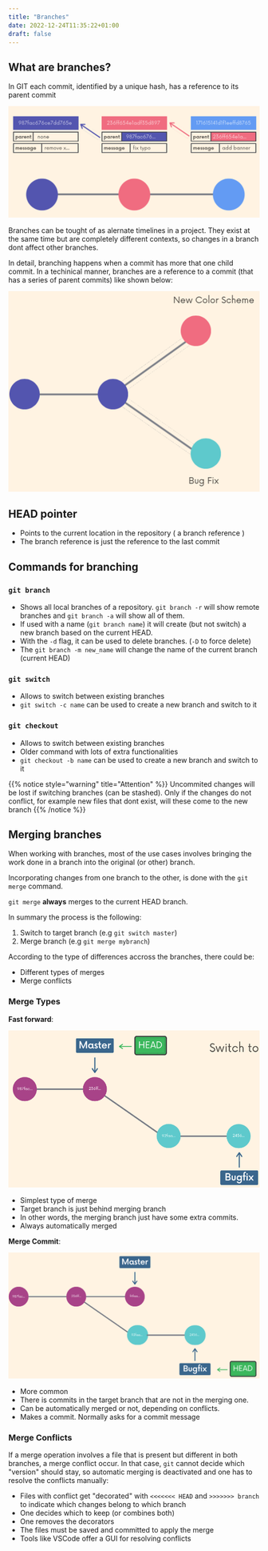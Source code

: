 ```yaml
---
title: "Branches"
date: 2022-12-24T11:35:22+01:00
draft: false
---
```


## What are branches?

In GIT each commit, identified by a unique hash, has a reference to its parent commit

![com](/images/Git/commit.png)

Branches can be tought of as alernate timelines in a project. They exist at the same time but are completely different contexts, so changes in a branch dont affect other branches.

In detail, branching happens when a commit has more that one child commit. In a techinical manner, branches are a reference to a commit (that has a series of parent commits) like shown below:

![b1](/images/Git/branch1.png)

## HEAD pointer

- Points to the current location in the repository ( a branch reference )
- The branch reference is just the reference to the last commit

## Commands for branching

### `git branch`
- Shows all local branches of a repository. `git branch -r` will show remote branches and `git branch -a` will show all of them.
- If used with a name (`git branch name`) it will create (but not switch) a new branch based on the current HEAD.
- With the `-d` flag, it can be used to delete branches. (`-D` to force delete)
- The `git branch -m new_name` will change the name of the current branch (current HEAD)

### `git switch`
- Allows to switch between existing branches
- `git switch -c name` can be used to create a new branch and switch to it

### `git checkout`
- Allows to switch between existing branches
- Older command with lots of extra functionalities
- `git checkout -b name` can be used to create a new branch and switch to it

{{% notice style="warning" title="Attention" %}}
Uncommited changes will be lost if switching branches (can be stashed). Only if the changes do not conflict, for example new files that dont exist, will these come to the new branch
{{% /notice %}}


## Merging branches

When working with branches, most of the use cases involves bringing the work done in a branch into the original (or other) branch. 

Incorporating changes from one branch to the other, is done with the `git merge` command.

`git merge` __always__ merges to the current HEAD branch.

In summary the process is the following: 
1. Switch to target branch (e.g `git switch master`)
2. Merge branch (e.g `git merge mybranch`)

According to the type of differences accross the branches, there could be:
- Different types of merges
- Merge conflicts

### Merge Types

__Fast forward__:

![](/images/Git/ff.png)

- Simplest type of merge
- Target branch is just behind merging branch 
- In other words, the merging branch just have some extra commits.
- Always automatically merged
  
__Merge Commit__:

![](/images/Git/mc.png)

- More common
- There is commits in the target branch that are not in the merging one.
- Can be automatically merged or not, depending on conflicts.
- Makes a commit. Normally asks for a commit message

### Merge Conflicts

If a merge operation involves a file that is present but different in both branches, a merge conflict occur. In that case, `git` cannot decide which "version" should stay, so automatic merging is deactivated and one has to resolve the conflicts manually:

- Files with conflict get "decorated" with `<<<<<<< HEAD` and `>>>>>>> branch` to indicate which changes belong to which branch
- One decides which to keep (or combines both)
- One removes the decorators
- The files must be saved and committed to apply the merge 
- Tools like VSCode offer a GUI for resolving conflicts